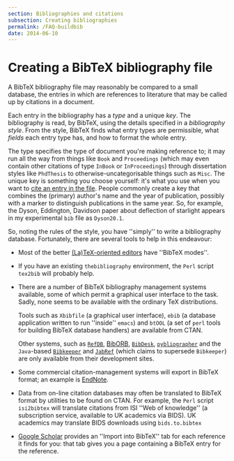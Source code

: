 ```yaml
---
section: Bibliographies and citations
subsection: Creating bibliographies
permalink: /FAQ-buildbib
date: 2014-06-10
---
```


# Creating a BibTeX bibliography file

A BibTeX bibliography file may reasonably be compared to a small
database, the entries in which are references to literature that may
be called up by citations in a document.

Each entry in the bibliography has a _type_ and a unique
_key_.  The bibliography is read, by BibTeX, using the details
specified in a _bibliography style_.  From the style, BibTeX
finds what entry types are permissible, what _fields_ each entry
type has, and how to format the whole entry.

The type specifies the type of document you're making reference to; it
may run all the way from things like `Book` and
`Proceedings` (which may even contain other citations
of type `InBook` or  `InProceedings`)
through dissertation styles like  `PhdThesis` to
otherwise-uncategorisable things such as `Misc`.  The
unique key is something you choose yourself: it's what you use when
you want to [cite an entry in the file](FAQ-usebibtex.md).  People
commonly create a key that combines the (primary) author's name and
the year of publication, possibly with a marker to distinguish
publications in the same year.  So, for example, the Dyson, Eddington,
Davidson paper about deflection of starlight appears in my
experimental `bib` file as `Dyson20.1`.

So, noting the rules of the style, you have ''simply'' to write a
bibliography database.  Fortunately, there are several tools to help
in this endeavour:
  

-  Most of the better [(La)TeX-oriented editors](FAQ-editors.md)
    have ''BibTeX modes''.
-  If you have an existing `thebibliography`
    environment, the `Perl` script `tex2bib` will
    probably help.
-  There are a number of BibTeX bibliography management systems
    available, some of which permit a graphical user interface to the
    task.  Sadly, none seems to be available with the ordinary TeX
    distributions.
  

    Tools such as `Xbibfile` (a graphical user interface),
    `ebib` (a database application written to run ''inside''
    `emacs`) and 
    `btOOL` (a set of `perl` tools for building 
    BibTeX database handlers) are available from CTAN.
  

    Other systems, such as
    [`RefDB`](http://refdb.sourceforge.net/),
    [BibORB](http://www.nongnu.org/biborb),
    [`BibDesk`](http://bibdesk.sourceforge.net/),
    [`pybliographer`](https://pybliographer.org) and the
    `Java`-based
    [`Bibkeeper`](http://freshmeat.net/projects/bibkeeper/)
    and [`JabRef`](http://jabref.sourceforge.net) (which
    claims to supersede `Bibkeeper`)
    are only available from their development sites.
-  Some commercial citation-management systems will export in
    BibTeX format; an example is
    [EndNote](http://www.endnote.com/).
-  Data from on-line citation databases may often be translated to
    BibTeX format by utilities to be found on CTAN.  For
    example, the `Perl` script `isi2bibtex` will
    translate citations from ISI ''Web of knowledge'' (a
    subscription service, available to UK academics via
    BIDS).  UK academics may translate BIDS downloads
    using `bids.to.bibtex`
-  [Google Scholar](http://scholar.google.com) provides an
    ''Import into BibTeX'' tab for each reference it finds for you:
    that tab gives you a page containing a BibTeX entry for the
    reference.

